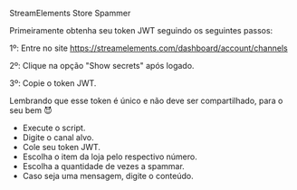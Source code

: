 StreamElements Store Spammer


Primeiramente obtenha seu token JWT seguindo os seguintes passos: 

1º: Entre no site https://streamelements.com/dashboard/account/channels

2º: Clique na opção "Show secrets" após logado. 

3º: Copie o token JWT.

Lembrando que esse token é único e não deve ser compartilhado, para o seu bem 😈

- Execute o script.
- Digite o canal alvo.
- Cole seu token JWT.
- Escolha o item da loja pelo respectivo número.
- Escolha a quantidade de vezes a spammar.
- Caso seja uma mensagem, digite o conteúdo.

